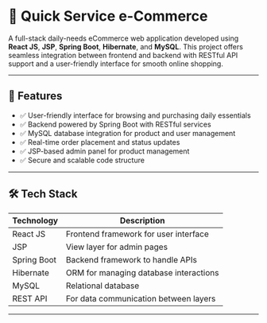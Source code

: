 # 🛒 Quick Service e-Commerce

A full-stack daily-needs eCommerce web application developed using **React JS**, **JSP**, **Spring Boot**, **Hibernate**, and **MySQL**. This project offers seamless integration between frontend and backend with RESTful API support and a user-friendly interface for smooth online shopping.

---

## 🚀 Features

- ✅ User-friendly interface for browsing and purchasing daily essentials
- ✅ Backend powered by Spring Boot with RESTful services
- ✅ MySQL database integration for product and user management
- ✅ Real-time order placement and status updates
- ✅ JSP-based admin panel for product management
- ✅ Secure and scalable code structure

---

## 🛠 Tech Stack

| Technology     | Description                              |
|----------------|------------------------------------------|
| React JS       | Frontend framework for user interface    |
| JSP            | View layer for admin pages               |
| Spring Boot    | Backend framework to handle APIs         |
| Hibernate      | ORM for managing database interactions   |
| MySQL          | Relational database                      |
| REST API       | For data communication between layers    |

---



